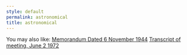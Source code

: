 ```yaml
---
style: default
permalink: astronomical
title: astronomical
---
```

You may also like:
[Memorandum Dated 6 November 1944](http://scp-wiki.net/memorandum-dated-6-november-1944)
[Transcript of meeting, June 2 1972](http://scp-wiki.net/transcript-of-meeting-june-2-1972)